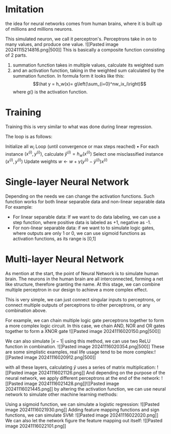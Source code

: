 # Imitation
the idea for neural networks comes from human brains, where it is built up of millions and millions neurons.

This simulated neuron, we call it perceptron's. Perceptrons take in on to many values, and produce one value.
![[Pasted image 20241115214816.png|500]]
This is basically a composite function consisting of 2 parts.
1. summation function takes in multiple values, calculate its weighted sum 
2. and an activation function, taking in the weighted sum calculated by the summation function.
In formula form it looks like this:
$$\hat y = h_w(x)= g\left(\sum_{i=0}^nw_ix_i\right)$$
where $g()$ is the activation function.

# Training
Training this is very similar to what was done during linear regression.

The loop is as follows:

Initialize all $w_i$
Loop (until convergence or max steps reached) • 
	For each instance $(x^{(i)},y^{(i)})$, calculate $\hat y^(i) = h_w(x^{(i)})$ 
	Select one misclassified instance $(x^{(i)},y^{(i)})$
	Update weights $w \leftarrow w+\gamma(y^{(i)}-\hat y ^{(i)})x^{(i)}$

# Single-layer Neural Network
Depending on the needs we can change the activation functions. Such function works for both linear separable data and non-linear separable data
For example:
- For linear separable data: If we want to do data labeling, we can use a step function, where positive data is labeled as +1, negative as -1.
- For non-linear separable data: if we want to to simulate logic gates, where outputs are only 1 or 0, we can use sigmoid functions as activation functions, as its range is \[0,1\]
# Multi-layer Neural Network
As mention at the start, the point of Neural Network is to simulate human brain. The neurons in the human brain are all interconnected, forming a net like structure, therefore granting the name. At this stage, we can combine multiple perceptron in our design to achieve a more complex effect.

This is very simple, we can just connect singular inputs to perceptrons, or connect multiple outputs of perceptrons to other perceptrons, or any combination above. 

For example, we can chain multiple logic gate perceptrons together to form a more complex logic circuit. In this case, we chain AND, NOR and OR gates together to form a XNOR gate
![[Pasted image 20241116020150.png|500]]

We can also simulate $|x-1|$ using this method, we can use two ReLU function in combination.
![[Pasted image 20241116020354.png|500]]
These are some simplistic examples, real life usage tend to be more complex:![[Pasted image 20241116020912.png|500]]

with all these layers, calculating $\hat y$ uses a series of matrix multiplication:
![[Pasted image 20241116021126.png]]
And depending on the purpose of the neural network, we apply different perceptrons at the end of the network:
![[Pasted image 20241116021428.png]]![[Pasted image 20241116021445.png]]
by altering the activation function, we can use neural network to simulate other machine learning methods:

Using a sigmoid function, we can simulate a logistic regression:
![[Pasted image 20241116021930.png]]
Adding feature mapping functions and sign functions, we can simulate SVM:
![[Pasted image 20241116022020.png]]
We can also let the network figure the feature mapping out itself:
![[Pasted image 20241116022101.png]]





